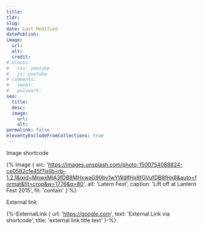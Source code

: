 ```yaml
---
title: 
tldr:
slug:
date: Last Modified
datePublish:
image:
  url:
  alt: 
  credit: 
# blocks:
#   css: youtube
#   js: youtube
# comments:
#   tweet: 
#   polywork: 
seo:
  title:
  desc:
  image:
    url:
    alt:
permalink: false
eleventyExcludeFromCollections: true
---
```


Image shortcode

{% Image {
  src: 'https://images.unsplash.com/photo-1500754088824-ce0582cfe45f?ixlib=rb-1.2.1&ixid=MnwxMjA3fDB8MHxwaG90by1wYWdlfHx8fGVufDB8fHx8&auto=format&fit=crop&w=1776&q=80',
  alt: 'Latern Fest',
  caption: 'Lift off at Lantern Fest 2015',
  fit: 'contain'
} %}

External link

{%-ExternalLink { url: 'https://google.com', text: 'External Link via shortcode', title: 'external link title text' }-%}
